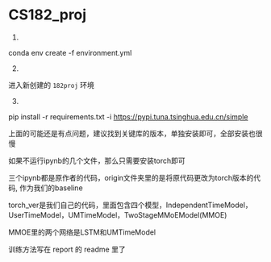 # CS182_proj

1.  
conda env create -f environment.yml

2.  
进入新创建的 `182proj` 环境  

3.  
pip install -r requirements.txt -i https://pypi.tuna.tsinghua.edu.cn/simple

上面的可能还是有点问题，建议找到关键库的版本，单独安装即可，全部安装也很慢  

如果不运行ipynb的几个文件，那么只需要安装torch即可  

三个ipynb都是原作者的代码，origin文件夹里的是将原代码更改为torch版本的代码, 作为我们的baseline   

torch_ver是我们自己的代码，里面包含四个模型，IndependentTimeModel，UserTimeModel，UMTimeModel，TwoStageMMoEModel(MMOE)  

MMOE里的两个网络是LSTM和UMTimeModel  

训练方法写在 report 的 readme 里了  